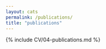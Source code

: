 ```yaml
---
layout: cats
permalink: /publications/
title: "publications"
---
```



{% include CV/04-publications.md %}
